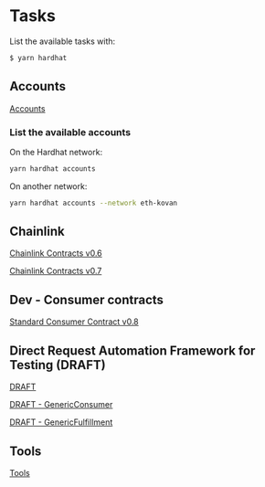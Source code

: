 # Tasks

List the available tasks with:

```sh
$ yarn hardhat
```

## Accounts

[Accounts](./accounts.ts)

### List the available accounts

On the Hardhat network:

```sh
yarn hardhat accounts
```

On another network:

```sh
yarn hardhat accounts --network eth-kovan
```

## Chainlink

[Chainlink Contracts v0.6](./chainlink/v0.6)

[Chainlink Contracts v0.7](./chainlink/v0.7)

## Dev - Consumer contracts

[Standard Consumer Contract v0.8](./dev/v0.8/consumer/README.md)

## Direct Request Automation Framework for Testing (DRAFT)

[DRAFT](./draft/README.md)

[DRAFT - GenericConsumer](./draft/generic-consumer/README.md)

[DRAFT - GenericFulfillment](./draft/generic-fulfillment/README.md)

## Tools

[Tools](./tools/README.md)
